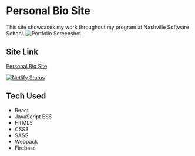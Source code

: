 # Personal Bio Site

This site showcases my work throughout my program at Nashville Software School. 
![Portfolio Screenshot](https://user-images.githubusercontent.com/63985074/100635929-bda54280-32f6-11eb-9744-10e19c0721e6.png)

## Site Link

[Personal Bio Site](https://kaitlynvanhook.netlify.app/)

[![Netlify Status](https://api.netlify.com/api/v1/badges/ef8d99c0-4831-4075-bbcb-329bcb2cb82b/deploy-status)](https://app.netlify.com/sites/kaitlynvanhook/deploys)

## Tech Used
- React
- JavaScript ES6
- HTML5
- CSS3
- SASS
- Webpack
- Firebase
